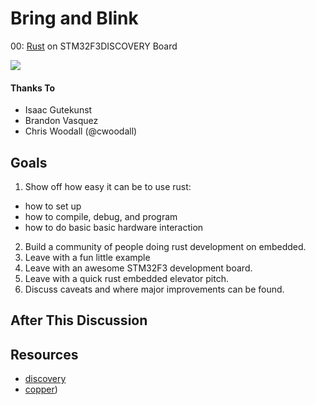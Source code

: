 # Bring and Blink

00: [Rust](https://www,rust-lang.org) on STM32F3DISCOVERY Board

![](https://www.rust-lang.org/logos/rust-logo-128x128.png)

#### Thanks To

  - Isaac Gutekunst
  - Brandon Vasquez
  - Chris Woodall (@cwoodall)

## Goals

1. Show off how easy it can be to use rust:
  - how to set up
  - how to compile, debug, and program
  - how to do basic basic hardware interaction
2. Build a community of people doing rust development on embedded.
3. Leave with a fun little example
4. Leave with an awesome STM32F3 development board.
5. Leave with a quick rust embedded elevator pitch.
6. Discuss caveats and where major improvements can be found.

## After This Discussion

## Resources

- [discovery](https://japaric.github.io/discovery/README.html)
- [copper](https://japaric.github.io/copper/README.html))
